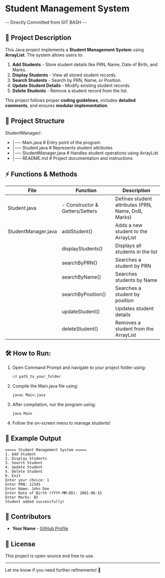 # Student Management System

-- Directly Committed from GIT BASH --

## 📖 Project Description

This Java project implements a **Student Management System** using **ArrayList**. The system allows users to:

1. **Add Students** - Store student details like PRN, Name, Date of Birth, and Marks.
2. **Display Students** - View all stored student records.
3. **Search Students** - Search by PRN, Name, or Position.
4. **Update Student Details** - Modify existing student records.
5. **Delete Students** - Remove a student record from the list.

This project follows proper **coding guidelines**, includes **detailed comments**, and ensures **modular implementation**.

## 📂 Project Structure

StudentManager/:
- │── Main.java               # Entry point of the program
- │── Student.java            # Represents student attributes
- │── StudentManager.java     # Handles student operations using ArrayList
- │── README.md               # Project documentation and instructions

## ⚡ Functions & Methods

| File                | Function                      | Description |
|---------------------|-----------------------------|-------------|
| Student.java       | - Constructor & Getters/Setters | Defines student attributes (PRN, Name, DoB, Marks) |
| StudentManager.java | addStudent()                 | Adds a new student to the ArrayList |
|                     | displayStudents()            | Displays all students in the list |
|                     | searchByPRN()                | Searches a student by PRN |
|                     | searchByName()               | Searches students by Name |
|                     | searchByPosition()           | Searches a student by position |
|                     | updateStudent()              | Updates student details |
|                     | deleteStudent()              | Removes a student from the ArrayList |

## 🛠️ **How to Run**:

1. Open Command Prompt and navigate to your project folder using:
   ```sh
   cd path_to_your_folder
   ```
2. Compile the Main.java file using:
   ```sh
   javac Main.java
   ```
3. After compilation, run the program using:
   ```sh
   java Main
   ```
4. Follow the on-screen menu to manage students!

## 📌 Example Output

```
===== Student Management System =====
1. Add Student
2. Display Students
3. Search Student
4. Update Student
5. Delete Student
6. Exit
Enter your choice: 1
Enter PRN: 12345
Enter Name: John Doe
Enter Date of Birth (YYYY-MM-DD): 2001-06-15
Enter Marks: 85
Student added successfully!
```

## 📜 Contributors

- **Your Name** - [GitHub Profile](https://github.com/Arjun-57561)

## 📄 License

This project is open-source and free to use.

---
Let me know if you need further refinements! 🚀

